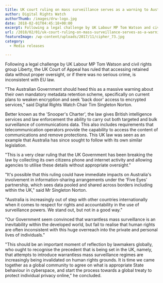 ```yaml
---
title: UK court ruling on mass surveillance serves as a warning to Australian operations, warns digital rights advocates.
author: Digital Rights Watch
authorThumb: /images/drw-logo.jpg
date: 2018-02-01T04:45:18+00:00
excerpt: Following a legal challenge by UK Labour MP Tom Watson and civil rights group Liberty, the UK Court of Appeal has ruled that accessing retained data without proper oversight, or if there was no serious crime, is inconsistent with EU law.
url: /2018/02/01/uk-court-ruling-on-mass-surveillance-serves-as-a-warning-to-australian-operations-warns-digital-rights-advocates/
featureImage: /wp-content/uploads/2017/11/cipher_73.jpg
category:
  - Media releases

---
```

Following a legal challenge by UK Labour MP Tom Watson and civil rights group Liberty, the UK Court of Appeal has ruled that accessing retained data without proper oversight, or if there was no serious crime, is inconsistent with EU law.

"The Australian Government should heed this as a massive warning about their own mandatory metadata retention scheme, specifically on current plans to weaken encryption and seek 'back door' access to encrypted services," said Digital Rights Watch Chair Tim Singleton Norton.

Better known as the 'Snooper's Charter', the law gives British intelligence services and law enforcement the ability to carry out both targeted and bulk surveillance of communications data. This also includes requirements that telecommunication operators provide the capability to access the content of communications and remove protections. This UK law was seen as an example that Australia has since sought to follow with its own similar legislation.

"This is a very clear ruling that the UK Government has been breaking the law by collecting its own citizens phone and internet activity and allowing agencies to utilise these details without appropriate oversight."

"It's possible that this ruling could have immediate impacts on Australia's involvement in information-sharing arrangements under the 'Five Eyes' partnership, which sees data pooled and shared across borders including within the UK," said Mr Singleton Norton.

"Australia is increasingly out of step with other countries internationally when it comes to respect for rights and accountability in the use of surveillance powers. We stand out, but not in a good way."

"Our Government seem convinced that warrantless mass surveillance is an inevitability within the developed world, but fail to realise that human rights are often inconsistent with this huge overreach into the private and personal lives of individuals."

"This should be an important moment of reflection by lawmakers globally, who ought to recognise the precedent that is being set in the UK, namely, that attempts to introduce warrantless mass surveillance regimes are increasingly being invalidated on human rights grounds. It is time we came together as a global community to agree on what is appropriate State behaviour in cyberspace, and start the process towards a global treaty to protect individual privacy online," he concluded.
